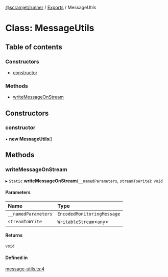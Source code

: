 [@scramjet/runner](../README.md) / [Exports](../modules.md) / MessageUtils

# Class: MessageUtils

## Table of contents

### Constructors

- [constructor](messageutils.md#constructor)

### Methods

- [writeMessageOnStream](messageutils.md#writemessageonstream)

## Constructors

### constructor

• **new MessageUtils**()

## Methods

### writeMessageOnStream

▸ `Static` **writeMessageOnStream**(`__namedParameters`, `streamToWrite`): `void`

#### Parameters

| Name | Type |
| :------ | :------ |
| `__namedParameters` | `EncodedMonitoringMessage` |
| `streamToWrite` | `WritableStream`<`any`\> |

#### Returns

`void`

#### Defined in

[message-utils.ts:4](https://github.com/scramjetorg/transform-hub/blob/HEAD/packages/runner/src/message-utils.ts#L4)
